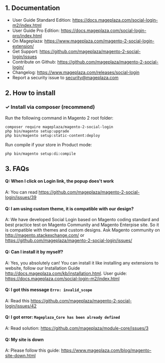 ## 1. Documentation

- User Guide Standard Edition: https://docs.mageplaza.com/social-login-m2/index.html
- User Guide Pro Edition: https://docs.mageplaza.com/social-login-pro/index.html
- On Mageplaza: https://www.mageplaza.com/magento-2-social-login-extension/
- Get Support: https://github.com/mageplaza/magento-2-social-login/issues
- Contribute on Github: https://github.com/mageplaza/magento-2-social-login/
- Changelog: https://www.mageplaza.com/releases/social-login
- Report a security issue to security@mageplaza.com

## 2. How to install

### ✓ Install via composer (recommend)

Run the following command in Magento 2 root folder:

```
composer require mageplaza/magento-2-social-login
php bin/magento setup:upgrade
php bin/magento setup:static-content:deploy
```

Run compile if your store in Product mode:

```
php bin/magento setup:di:compile
```


## 3. FAQs

#### Q: When I click on Login link, the popup does't work
A: You can read https://github.com/mageplaza/magento-2-social-login/issues/39

#### Q: I am using custom theme, it is compatible with our design?
A: We have developed Social Login based on Magento coding standard and best practice test on Magento Community and Magento Enterpise site. So it is compatible with themes and custom designs. Ask Magento community on http://magento.stackexchange.com/ or https://github.com/mageplaza/magento-2-social-login/issues/

#### Q: Can I install it by myself?
A: Yes, you absolutely can! You can install it like installing any extensions to website, follow our Installation Guide http://docs.mageplaza.com/kb/installation.html. User guide: https://docs.mageplaza.com/social-login-m2/index.html

#### Q: I got this message `Erro: invalid_scope`
A: Read this https://github.com/mageplaza/magento-2-social-login/issues/42

#### Q: I got error: `Mageplaza_Core has been already defined`
A: Read solution: https://github.com/mageplaza/module-core/issues/3

#### Q: My site is down
A: Please follow this guide: https://www.mageplaza.com/blog/magento-site-down.html
